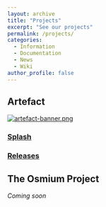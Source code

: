 ```yaml
---
layout: archive
title: "Projects"
excerpt: "See our projects"
permalink: /projects/
categories:
  - Information
  - Documentation
  - News
  - Wiki
author_profile: false
---
```


## Artefact
[![artefact-banner.png](https://origami-games.github.io/assets/images/artefact-banner.png)](https://origami-games.github.io/releases/artefact)
### [Splash](https://origami-games.github.io/artefact)
### [Releases](https://origami-games.github.io/releases/artefact)

## The Osmium Project
*Coming soon*
